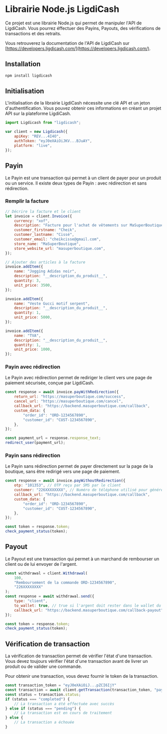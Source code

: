 # Librairie Node.js LigdiCash

Ce projet est une librairie Node.js qui permet de manipuler l'API de LigdiCash.
Vous pourrez éffectuer des Payins, Payouts, des vérifications de transactions et des retraits.

Vous retrouverez la documentation de l'API de LigdiCash sur [https://developers.ligdicash.com/](https://developers.ligdicash.com/).

## Installation

```bash
npm install ligdicash
```

## Initialisation

L'initialisation de la librairie LigdiCash nécessite une clé API et un jeton d'authentification.
Vous pouvez obtenir ces informations en créant un projet API sur la plateforme LigdiCash.

```javascript
import Ligdicash from "ligdicash";

var client = new Ligdicash({
    apiKey: "REV...4I4O",
    authToken: "eyJ0eXAiOiJKV...BJuAY",
    platform: "live",
});
```

## Payin

Le Payin est une transaction qui permet à un client de payer pour un produit ou un service.
Il existe deux types de Payin : avec rédirection et sans rédirection.

### Remplir la facture

```javascript
// Décrire la facture et le client
let invoice = client.Invoice({
    currency: "xof",
    description: "Facture pour l'achat de vêtements sur MaSuperBoutique.com",
    customer_firstname: "Cheik",
    customer_lastname: "Cissé",
    customer_email: "cheikcisse@gmail.com",
    store_name: "MaSuperBoutique",
    store_website_url: "masuperboutique.com",
});

// Ajouter des articles à la facture
invoice.addItem({
    name: "Jogging Adidas noir",
    description: "__description_du_produit__",
    quantity: 3,
    unit_price: 3500,
});

invoice.addItem({
    name: "Veste Gucci motif serpent",
    description: "__description_du_produit__",
    quantity: 1,
    unit_price: 5000,
});

invoice.addItem({
    name: "TVA",
    description: "__description_du_produit__",
    quantity: 1,
    unit_price: 1000,
});
```

### Payin avec rédirection

Le Payin avec rédirection permet de rediriger le client vers une page de paiement sécurisée, conçue par LigdiCash.

```javascript
const response = await invoice.payWithRedirection({
    return_url: "https://masuperboutique.com/success",
    cancel_url: "https://masuperboutique.com/cancel",
    callback_url: "https://backend.masuperboutique.com/callback",
    custom_data: {
        "order_id": "ORD-1234567890",
        "customer_id": "CUST-1234567890",
    },
});

const payment_url = response.response_text;
redirect_user(payment_url);
```

### Payin sans rédirection

Le Payin sans rédirection permet de payer directement sur la page de la boutique, sans être redirigé vers une page de paiement.

```javascript
const response = await invoice.payWithoutRedirection({
    otp: "101353", // OTP reçu par SMS par le client
    customer: "226XXXXXXXX", // Numéro de téléphone utilisé pour générer l'OTP
    callback_url: "https://backend.masuperboutique.com/callback",
    custom_data: {
        "order_id": "ORD-1234567890",
        "customer_id": "CUST-1234567890",
    },
});

const token = response.token;
check_payment_status(token);
```

## Payout

Le Payout est une transaction qui permet à un marchand de rembourser un client ou de lui envoyer de l'argent.

```javascript
const withdrawal = client.Withdrawal(
    100,
    "Remboursement de la commande ORD-1234567890",
    "226XXXXXXXX"
);
const response = await withdrawal.send({
    type: "client",
    to_wallet: true, // true si l'argent doit rester dans le wallet du client, false si l'argent doit être envoyé sur son compte mobile money
    callback_url: "https://backend.masuperboutique.com/callback-payout",
});

const token = response.token;
check_payment_status(token);
```

## Vérification de transaction

La vérification de transaction permet de vérifier l'état d'une transaction.
Vous devez toujours vérifier l'état d'une transaction avant de livrer un produit ou de valider une commande.

Pour obtenir une transaction, vous devez fournir le token de la transaction.

```javascript
const transaction_token = "eyJ0eXAiOiJ...pZCI6IjY"
const transaction = await client.getTransaction(transaction_token, "payin"); // "payin" ou "client_payout" ou "merchant_payout"
const status = transaction.status;
if (status === "completed") {
    // La transaction a été effectuée avec succès
} else if (status === "pending") {
    // La transaction est en cours de traitement
} else {
    // La transaction a échouée
}
```